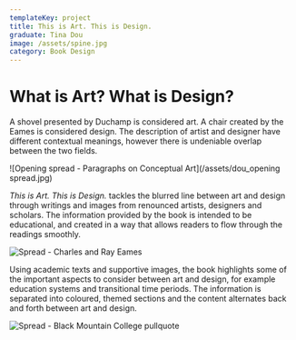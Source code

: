 ```yaml
---
templateKey: project
title: This is Art. This is Design.
graduate: Tina Dou
image: /assets/spine.jpg
category: Book Design
---
```

# What is Art? What is Design?

A shovel presented by Duchamp is considered art. A chair created by the Eames is considered design. The description of artist and designer have different contextual meanings, however there is undeniable overlap between the two fields.

![Opening spread - Paragraphs on Conceptual Art](/assets/dou_opening spread.jpg)

_This is Art. This is Design._ tackles the blurred line between art and design through writings and images from renounced artists, designers and scholars. The information provided by the book is intended to be educational, and created in a way that allows readers to flow through the readings smoothly. 

![Spread - Charles and Ray Eames ](/assets/dou_spread1.jpg)

Using academic texts and supportive images, the book highlights some of the important aspects to consider between art and design, for example education systems and transitional time periods. The information is separated into coloured, themed sections and the content alternates back and forth between art and design.

![Spread - Black Mountain College pullquote](/assets/dou_spread2.jpg)
